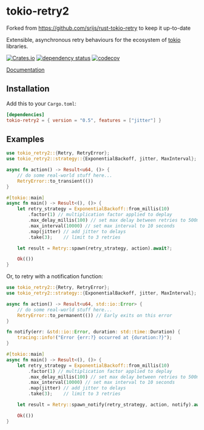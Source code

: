 # tokio-retry2

Forked from https://github.com/srijs/rust-tokio-retry to keep it up-to-date

Extensible, asynchronous retry behaviours for the ecosystem of [tokio](https://tokio.rs/) libraries.

[![Crates.io](https://img.shields.io/crates/v/tokio-retry2.svg)](https://crates.io/crates/tokio-retry2)
[![dependency status](https://deps.rs/repo/github/naomijub/tokio-retry/status.svg)](https://deps.rs/repo/github/namijub/tokio-retry)
[![codecov](https://codecov.io/gh/naomijub/tokio-retry/branch/main/graph/badge.svg?token=4VMVTZTN8A)](https://codecov.io/gh/naomijub/tokio-retry)

[Documentation](https://docs.rs/tokio-retry2)

## Installation

Add this to your `Cargo.toml`:

```toml
[dependencies]
tokio-retry2 = { version = "0.5", features = ["jitter"] }
```

## Examples

```rust
use tokio_retry2::{Retry, RetryError};
use tokio_retry2::strategy::{ExponentialBackoff, jitter, MaxInterval};

async fn action() -> Result<u64, ()> {
    // do some real-world stuff here...
    RetryError::to_transient(())
}

#[tokio::main]
async fn main() -> Result<(), ()> {
    let retry_strategy = ExponentialBackoff::from_millis(10)
        .factor(1) // multiplication factor applied to deplay
        .max_delay_millis(100) // set max delay between retries to 500ms
        .max_interval(10000) // set max interval to 10 seconds
        .map(jitter) // add jitter to delays
        .take(3);    // limit to 3 retries

    let result = Retry::spawn(retry_strategy, action).await?;

    Ok(())
}
```

Or, to retry with a notification function:

```rust
use tokio_retry2::{Retry, RetryError};
use tokio_retry2::strategy::{ExponentialBackoff, jitter, MaxInterval};

async fn action() -> Result<u64, std::io::Error> {
    // do some real-world stuff here...
    RetryError::to_permanent(()) // Early exits on this error
}

fn notify(err: &std::io::Error, duration: std::time::Duration) {
    tracing::info!("Error {err:?} occurred at {duration:?}");
}

#[tokio::main]
async fn main() -> Result<(), ()> {
    let retry_strategy = ExponentialBackoff::from_millis(10)
        .factor(1) // multiplication factor applied to deplay
        .max_delay_millis(100) // set max delay between retries to 500ms
        .max_interval(10000) // set max interval to 10 seconds
        .map(jitter) // add jitter to delays
        .take(3);    // limit to 3 retries

    let result = Retry::spawn_notify(retry_strategy, action, notify).await?;

    Ok(())
}
```
